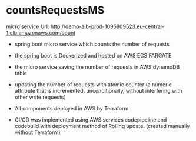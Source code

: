 # countsRequestsMS

micro service Url: http://demo-alb-prod-1095809523.eu-central-1.elb.amazonaws.com/count

- spring boot micro service which counts the number of requests 
- the spring boot is Dockerized and hosted on AWS ECS FARGATE
- the micro service saving the number of requests in AWS dynamoDB table
- updating the number of requests with atomic counter (a numeric attribute that is incremented, unconditionally, without interfering with other write requests)
- All components deployed in AWS by Terraform 

- CI/CD was implemented using AWS services codepipeline and codebuild with deployment method of Rolling update. (created manually without Terraform)




